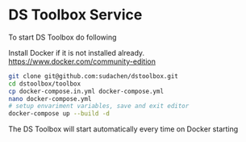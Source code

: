 # DS Toolbox Service

To start DS Toolbox do following

Install Docker if it is not installed already.
https://www.docker.com/community-edition 

```sh
git clone git@github.com:sudachen/dstoolbox.git
cd dstoolbox/toolbox
cp docker-compose.in.yml docker-compose.yml
nano docker-compose.yml
# setup envariment variables, save and exit editor
docker-compose up --build -d
````

The DS Toolbox will start automatically every time on Docker starting



